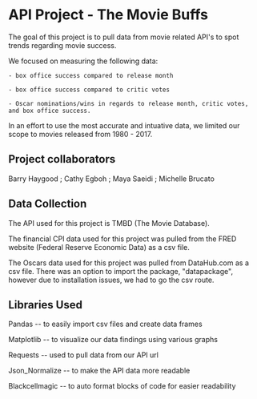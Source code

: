 # API Project - The Movie Buffs 

The goal of this project is to pull data from movie related API's to spot trends regarding movie success. 

We focused on measuring the following data: 

	- box office success compared to release month

	- box office success compared to critic votes 

	- Oscar nominations/wins in regards to release month, critic votes, and box office success. 

	
In an effort to use the most accurate and intuative data, we limited our scope to movies released from 1980 - 2017. 

## Project collaborators

Barry Haygood ; 
Cathy Egboh ; 
Maya Saeidi ; 
Michelle Brucato 

## Data Collection 

The API used for this project is TMBD (The Movie Database).

The financial CPI data used for this project was pulled from the FRED website (Federal Reserve Economic Data) as a csv file. 

The Oscars data used for this project was pulled from DataHub.com as a csv file.  There was an option to import the package, "datapackage", however due to installation issues, we had to go the csv route.

## Libraries Used 

Pandas -- to easily import csv files and create data frames 

Matplotlib -- to visualize our data findings using various graphs 

Requests -- used to pull data from our API url 

Json_Normalize -- to make the API data more readable 

Blackcellmagic -- to auto format blocks of code for easier readability  
